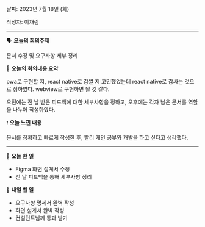 날짜: 2023년 7월 18일 (화)

작성자: 이채림

---

<aside>

🗣 **오늘의 회의주제**

</aside>

문서 수정 및 요구사항 세부 정리

<aside>

🎢 **오늘의 회의내용 요약**

</aside>

pwa로 구현할 지, react native로 감쌀 지 고민했었는데 react native로 감싸는 것으로 정하였다. webview로 구현하면 될 것 같다.

오전에는 전 날 받은 피드백에 대한 세부사항을 정하고, 오후에는 각자 남은 문서를 역할을 나누어 작성하였다.

<aside>

❗ **오늘 느낀 내용**

</aside>

문서를 정확하고 빠르게 작성한 후, 빨리 개인 공부와 개발을 하고 싶다고 생각했다.

---

<aside>

🎵 **오늘 한 일**

</aside>

- Figma 화면 설계서 수정
- 전 날 피드백을 통해 세부사항 정리
<aside>

🎵 **내일 할 일**

</aside>

- 요구사항 명세서 완벽 작성
- 화면 설계서 완벽 작성
- 컨설턴트님께 통과 받기
